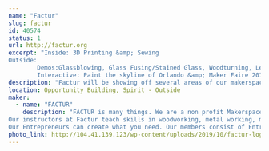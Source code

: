 ```yaml
---
name: "Factur"
slug: factur
id: 40574
status: 1
url: http://factur.org
excerpt: "Inside: 3D Printing &amp; Sewing
Outside: 
        Demos:Glassblowing, Glass Fusing/Stained Glass, Woodturning, Leather Craft, Chain mail, Black smithing, information area
        Interactive: Paint the skyline of Orlando &amp; Maker Faire 2019"
description: "Factur will be showing off several areas of our makerspace: There will be live demos of Glassblowing, Glass Fusing/Stained Glass, Woodturning, Leather Craft, Chain mail, and black smithing. We will have and interactive piece for people to paint inside the lines of a 4' X 7' picture of Orlando Maker Faire 2019."
location: Opportunity Building, Spirit - Outside
maker:
  - name: "FACTUR"
    description: "FACTUR is many things. We are a non profit Makerspace. We are a classroom, both formal and informal.  We are a workshop, a wood shop, a metalworking space, a craft space, or as we like to call it a fabrication laboratory.  Yet, above all else, we area a community who values and stresses the importance of sharing with our neighbors, with a focus on art, science, and technology. We have the tools makers need to bring their ideas to fruition. 
Our instructors at Factur teach skills in woodworking, metal working, metal smithing, glass fusing, glassblowing, woodturning, laser cutting & etching, 3D printing, electronics, jewelry making, sewing, leather crafts, aerosol painting (UV reactive, 3D, & Glow-in-the-Dark), CNC skills, and others.
Our Entrepreneurs can create what you need. Our members consist of Entrepreneurs and DIYers."
photo_link: http://104.41.139.123/wp-content/uploads/2019/10/factur-logo-800x800.png
---
```

